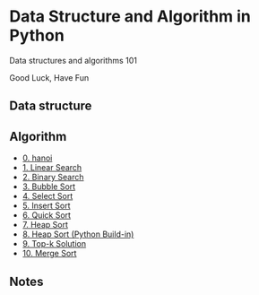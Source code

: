 # Data Structure and Algorithm in Python
Data structures and algorithms 101<br>

Good Luck, Have Fun

## Data structure

## Algorithm
* [0. hanoi](./Algorithm/0.hanoi.py)
* [1. Linear Search](./Algorithm/1.Linear_search.py)
* [2. Binary Search](./Algorithm/2.Binary_search.py)
* [3. Bubble Sort](./Algorithm/3.Bubble_sort.py)
* [4. Select Sort](./Algorithm/4.Select_sort.py)
* [5. Insert Sort](./Algorithm/5.Insert_sort.py)
* [6. Quick Sort](./Algorithm/6.Quick_sort.py)
* [7. Heap Sort](./Algorithm/7.Heap_sort.py)
* [8. Heap Sort (Python Build-in)](./Algorithm/8.Heap_sort_buildin.py)
* [9. Top-k Solution](./Algorithm/9.Heap_topk.py)
* [10. Merge Sort](./Algorithm/10.Merge_sort.py)

## Notes
